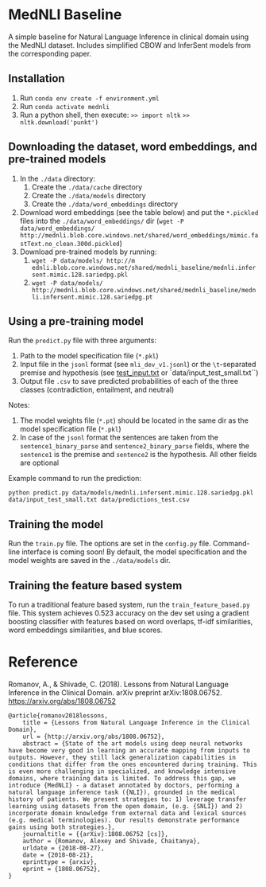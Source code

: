 MedNLI Baseline
===============
A simple baseline for Natural Language Inference in clinical domain using the MedNLI dataset.
Includes simplified CBOW and InferSent models from the corresponding paper. 

Installation
------------

1. Run `conda env create -f environment.yml`
2. Run `conda activate mednli`
3. Run a python shell, then execute:
	`>> import nltk`
	`>> nltk.download('punkt')`

Downloading the dataset, word embeddings, and pre-trained models
----------------------------------------------------------------
1. In the `./data` directory:
    1. Create the `./data/cache` directory 
    2. Create the `./data/models` directory
    3. Create the `./data/word_embeddings` directory
2. Download word embeddings (see the table below) and put the `*.pickled` files into the `./data/word_embeddings/` dir (`wget -P data/word_embeddings/ http://mednli.blob.core.windows.net/shared/word_embeddings/mimic.fastText.no_clean.300d.pickled`)
1. Download pre-trained models by running:
   1. `wget -P data/models/ http://m
ednli.blob.core.windows.net/shared/mednli_baseline/mednli.infersent.mimic.128.sariedpg.pkl`
   2. `wget -P data/models/ http://mednli.blob.core.windows.net/shared/mednli_baseline/mednli.infersent.mimic.128.sariedpg.pt`

Using a pre-training model
--------------------------
Run the `predict.py` file with three arguments:
1. Path to the model specification file (`*.pkl`)
1. Input file in the `jsonl` format (see `mli_dev_v1.jsonl`) or the `\t`-separated premise and hypothesis (see [test_input.txt](https://mednli.blob.core.windows.net/shared/test_input.txt) or `data/input_test_small.txt``) 
1. Output file `.csv` to save predicted probabilities of each of the three classes (contradiction, entailment, and neutral)

Notes:
1. The model weights file (`*.pt`) should be located in the same dir as the model specification file (`*.pkl`)
1. In case of the `jsonl` format the sentences are taken from the `sentence1_binary_parse` and `sentence2_binary_parse` fields,
 where the `sentence1` is the premise and `sentence2` is the hypothesis. All other fields are optional

Example command to run the prediction:
```
python predict.py data/models/mednli.infersent.mimic.128.sariedpg.pkl data/input_test_small.txt data/predictions_test.csv
```

Training the model
------------------

Run the `train.py` file. The options are set in the `config.py` file. Command-line interface is coming soon!
By default, the model specification and the model weights are saved in the `./data/models` dir.

Training the feature based system
------------------

To run a traditional feature based system, run the `train_feature_based.py` file. 
This system achieves 0.523 accuracy on the dev set using a gradient boosting classifier 
with features based on word overlaps, tf-idf similarities, word embeddings similarities, and blue scores.


# Reference

Romanov, A., & Shivade, C. (2018). Lessons from Natural Language Inference in the Clinical Domain. arXiv preprint arXiv:1808.06752.  
https://arxiv.org/abs/1808.06752


```
@article{romanov2018lessons,
	title = {Lessons from Natural Language Inference in the Clinical Domain},
	url = {http://arxiv.org/abs/1808.06752},
	abstract = {State of the art models using deep neural networks have become very good in learning an accurate mapping from inputs to outputs. However, they still lack generalization capabilities in conditions that differ from the ones encountered during training. This is even more challenging in specialized, and knowledge intensive domains, where training data is limited. To address this gap, we introduce {MedNLI} - a dataset annotated by doctors, performing a natural language inference task ({NLI}), grounded in the medical history of patients. We present strategies to: 1) leverage transfer learning using datasets from the open domain, (e.g. {SNLI}) and 2) incorporate domain knowledge from external data and lexical sources (e.g. medical terminologies). Our results demonstrate performance gains using both strategies.},
	journaltitle = {{arXiv}:1808.06752 [cs]},
	author = {Romanov, Alexey and Shivade, Chaitanya},
	urldate = {2018-08-27},
	date = {2018-08-21},
	eprinttype = {arxiv},
	eprint = {1808.06752},
}
